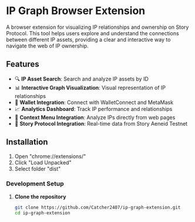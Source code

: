 # IP Graph Browser Extension

A browser extension for visualizing IP relationships and ownership on Story Protocol. This tool helps users explore and understand the connections between different IP assets, providing a clear and interactive way to navigate the web of IP ownership.

## Features

- 🔍 **IP Asset Search**: Search and analyze IP assets by ID
- 📊 **Interactive Graph Visualization**: Visual representation of IP relationships
- 💼 **Wallet Integration**: Connect with WalletConnect and MetaMask
- 📈 **Analytics Dashboard**: Track IP performance and relationships
- 🎯 **Context Menu Integration**: Analyze IPs directly from web pages
- 🔗 **Story Protocol Integration**: Real-time data from Story Aeneid Testnet

## Installation
   1. Open "chrome://extensions/"
   2. Click "Load Unpacked"
   3. Select folder "dist"

### Development Setup

1. **Clone the repository**
   ```bash
   git clone https://github.com/Catcher2407/ip-graph-extension.git
   cd ip-graph-extension